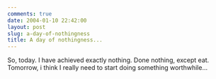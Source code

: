```yaml
---
comments: true
date: 2004-01-10 22:42:00
layout: post
slug: a-day-of-nothingness
title: A day of nothingness...
---
```


So, today.  I have achieved exactly nothing.  Done nothing, except eat.  Tomorrow, i think I really need to start doing something worthwhile...  


